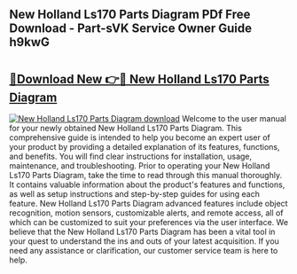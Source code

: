 ## New Holland Ls170 Parts Diagram PDf Free Download - Part-sVK Service Owner Guide h9kwG

# <h2><a href="http://dfolkc.blite.top/?on=New+Holland+Ls170+Parts+Diagram">🔗Download New 👉🔴 New Holland Ls170 Parts Diagram</a></h2>

[![New Holland Ls170 Parts Diagram download](https://i.imgur.com/lujVjoI.png)](http://dfolkc.blite.top/?on=New+Holland+Ls170+Parts+Diagram)
Welcome to the user manual for your newly obtained New Holland Ls170 Parts Diagram. This comprehensive guide is intended to help you become an expert user of your product by providing a detailed explanation of its features, functions, and benefits. You will find clear instructions for installation, usage, maintenance, and troubleshooting. Prior to operating your New Holland Ls170 Parts Diagram, take the time to read through this manual thoroughly. It contains valuable information about the product's features and functions, as well as setup instructions and step-by-step guides for using each feature. New Holland Ls170 Parts Diagram advanced features include object recognition, motion sensors, customizable alerts, and remote access, all of which can be customized to suit your preferences via the user interface. We believe that the New Holland Ls170 Parts Diagram has been a vital tool in your quest to understand the ins and outs of your latest acquisition. If you need any assistance or clarification, our customer service team is here to help.
